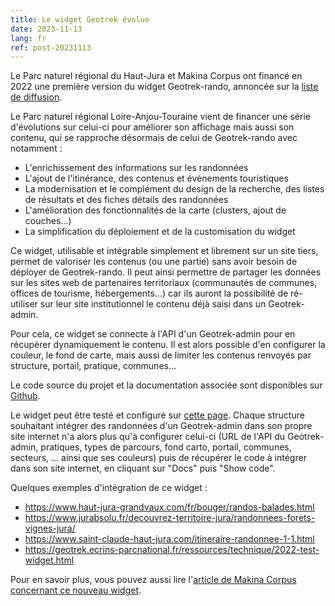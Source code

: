 ```yaml
---
title: Le widget Geotrek évolue
date: 2023-11-13
lang: fr
ref: post-20231113
---
```


Le Parc naturel régional du Haut-Jura et Makina Corpus ont financé en 2022 une première version du widget Geotrek-rando, annoncée sur la [liste de diffusion](https://groups.google.com/g/geotrek-fr/c/g7l4krS7bkE/m/kY1rA6NpAAAJ).

Le Parc naturel régional Loire-Anjou-Touraine vient de financer une série d'évolutions sur celui-ci pour améliorer son affichage mais aussi son contenu, qui se rapproche désormais de celui de Geotrek-rando avec notamment : 

- L'enrichissement des informations sur les randonnées
- L'ajout de l'itinérance, des contenus et événements touristiques
- La modernisation et le complément du design de la recherche, des listes de résultats et des fiches détails des randonnées
- L'amélioration des fonctionnalités de la carte (clusters, ajout de couches...)
- La simplification du déploiement et de la customisation du widget

Ce widget, utilisable et intégrable simplement et librement sur un site tiers, permet de valoriser les contenus (ou une partie) sans avoir besoin de déployer de Geotrek-rando. 
Il peut ainsi permettre de partager les données sur les sites web de partenaires territoriaux (communautés de communes, offices de tourisme, hébergements...) car ils auront la possibilité de ré-utiliser sur leur site institutionnel le contenu déjà saisi dans un Geotrek-admin.

Pour cela, ce widget se connecte à l'API d'un Geotrek-admin pour en récupérer dynamiquement le contenu. Il est alors possible d'en configurer la couleur, le fond de carte, mais aussi de limiter les contenus renvoyés par structure, portail, pratique, communes...

Le code source du projet et la documentation associée sont disponibles sur [Github](https://github.com/GeotrekCE/geotrek-rando-widget).

Le widget peut être testé et configuré sur [cette page](https://geotrekce.github.io/Geotrek-rando-widget/?path=/story/geotrek-rando-widget--app).
Chaque structure souhaitant intégrer des randonnées d'un Geotrek-admin dans son propre site internet n'a alors plus qu'à configurer celui-ci (URL de l'API du Geotrek-admin, pratiques, types de parcours, fond carto, portail, communes, secteurs, ... ainsi que ses couleurs) puis de récupérer le code à intégrer dans son site internet, en cliquant sur "Docs" puis "Show code".

Quelques exemples d'intégration de ce widget : 

- https://www.haut-jura-grandvaux.com/fr/bouger/randos-balades.html
- https://www.jurabsolu.fr/decouvrez-territoire-jura/randonnees-forets-vignes-jura/
- https://www.saint-claude-haut-jura.com/itineraire-randonnee-1-1.html 
- https://geotrek.ecrins-parcnational.fr/ressources/technique/2022-test-widget.html

Pour en savoir plus, vous pouvez aussi lire l'[article de Makina Corpus concernant ce nouveau widget](https://makina-corpus.com/logiciel-libre/developpement-geotrek-widget-finance-parc-naturel-regional-haut-jura).
